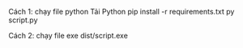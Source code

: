 
Cách 1: chạy file python
Tải Python
pip install -r requirements.txt
py script.py


Cách 2: chạy file exe
dist/script.exe
